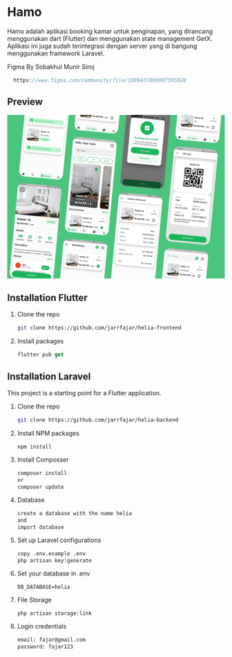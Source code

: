 # Hamo

Hamo adalah aplikasi booking kamar untuk penginapan, yang dirancang menggunakan dart (Flutter) dan menggunakan state management GetX. Aplikasi ini juga sudah terintegrasi dengan server yang di bangung menggunakan framework Laravel.


Figma By Sobakhul Munir Siroj
 ```go
   https://www.figma.com/community/file/1096437060987595028
```

## Preview
![img 1](preview.png)

## Installation Flutter


1. Clone the repo

   ```bash
   git clone https://github.com/jarrfajar/helia-frontend
   ```
2. Install packages

   ```dart
   flutter pub get
   ```
## Installation Laravel

This project is a starting point for a Flutter application.

1. Clone the repo

   ```bash
   git clone https://github.com/jarrfajar/helia-backend
   ```
2. Install NPM packages

   ```npm
   npm install
   ```
3. Install Composser

   ```composer
   composer install
   or
   composer update
   ```
4. Database

   ```laravel
   create a database with the name helia
   and
   import database
   ```

5. Set up Laravel configurations

   ```laravel
   copy .env.example .env
   php artisan key:generate
   ```
6. Set your database in .env

   ```laravel
   DB_DATABASE=helia
   ```
7. File Storage

   ```laravel
   php artisan storage:link
   ```
8. Login credentials

   ```laravel
   email: fajar@gmail.com
   password: fajar123
   ```
